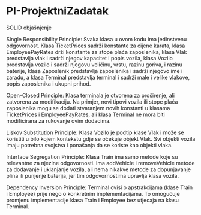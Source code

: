 # PI-ProjektniZadatak

SOLID objašnjenje

Single Responsibility Principle:
Svaka klasa u ovom kodu ima jedinstvenu odgovornost. Klasa TicketPrices sadrži konstante za cijene karata, klasa EmployeePayRates drži konstante za stope 
plaća zaposlenika, klasa Vlak predstavlja vlak i sadrži njegov kapacitet i popis vozila, klasa Vozilo predstavlja vozilo i sadrži njegovu veličinu, vrstu, 
razinu goriva, i razinu baterije, klasa Zaposlenik predstavlja zaposlenika i sadrži njegovo ime i zaradu, a klasa Terminal predstavlja terminal i sadrži 
male i velike vlakove, popis zaposlenika i ukupni prihod.

Open-Closed Principle:
Klasa terminala je otvorena za proširenje, ali zatvorena za modifikaciju. Na primjer, novi tipovi vozila ili stope plaća zaposlenika mogu se dodati stvaranjem 
novih konstanti u klasama TicketPrices i EmployeePayRates, ali klasa Terminal ne mora biti modificirana za rukovanje ovim dodacima.

Liskov Substitution Principle:
Klasa Vozilo je podtip klase Vlak i može se koristiti u bilo kojem kontekstu gdje se očekuje objekt Vlak. Svi objekti vozila imaju potrebna svojstva i ponašanja 
da se koriste kao objekti vlaka.

Interface Segregation Principle:
Klasa Train ima samo metode koje su relevantne za njezine odgovornosti. Ima addVehicle i removeVehicle metode za dodavanje i uklanjanje vozila, ali nema nikakve
metode za dopunjavanje plina ili punjenje baterija, jer tim odgovornostima upravlja klasa vozila.

Dependency Inversion Principle:
Terminal ovisi o apstrakcijama (klase Train i Employee) prije nego o konkretnim implementacijama. To omogućuje promjenu implementacije klasa Train i Employee bez
utjecaja na klasu Terminal.
